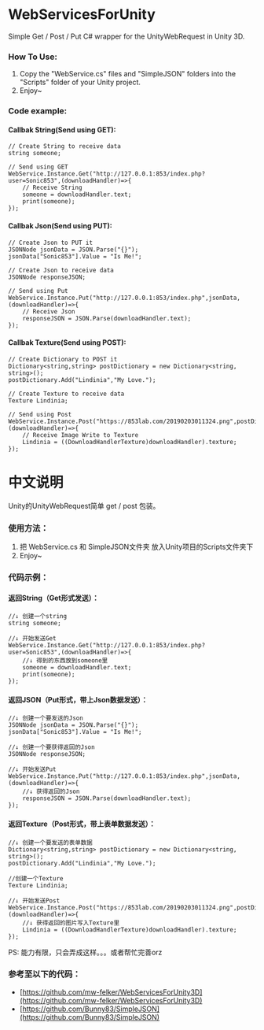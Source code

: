 # WebServicesForUnity
Simple Get / Post / Put C# wrapper for the UnityWebRequest in Unity 3D.
### How To Use:
1. Copy the "WebService.cs" files and "SimpleJSON" folders into the "Scripts" folder of your Unity project.
2. Enjoy~
### Code example:
#### Callbak String(Send using GET):
```
// Create String to receive data
string someone;

// Send using GET
WebService.Instance.Get("http://127.0.0.1:853/index.php?user=Sonic853",(downloadHandler)=>{
    // Receive String
    someone = downloadHandler.text;
    print(someone);
});
```
#### Callbak Json(Send using PUT):
```
// Create Json to PUT it
JSONNode jsonData = JSON.Parse("{}");
jsonData["Sonic853"].Value = "Is Me!";

// Create Json to receive data
JSONNode responseJSON;

// Send using Put
WebService.Instance.Put("http://127.0.0.1:853/index.php",jsonData,(downloadHandler)=>{
    // Receive Json
    responseJSON = JSON.Parse(downloadHandler.text);
});
```
#### Callbak Texture(Send using POST):
```
// Create Dictionary to POST it
Dictionary<string,string> postDictionary = new Dictionary<string, string>();
postDictionary.Add("Lindinia","My Love.");

// Create Texture to receive data
Texture Lindinia;

// Send using Post
WebService.Instance.Post("https://853lab.com/20190203011324.png",postDictionary,(downloadHandler)=>{
    // Receive Image Write to Texture
    Lindinia = ((DownloadHandlerTexture)downloadHandler).texture;
});
```
# 中文说明
Unity的UnityWebRequest简单 get / post 包装。
### 使用方法：
1. 把 WebService.cs 和 SimpleJSON文件夹 放入Unity项目的Scripts文件夹下
2. Enjoy~
### 代码示例：
#### 返回String（Get形式发送）：
```
//↓ 创建一个string
string someone;

//↓ 开始发送Get
WebService.Instance.Get("http://127.0.0.1:853/index.php?user=Sonic853",(downloadHandler)=>{
    //↓ 得到的东西放到someone里
    someone = downloadHandler.text;
    print(someone);
});
```
#### 返回JSON（Put形式，带上Json数据发送）：
```
//↓ 创建一个要发送的Json
JSONNode jsonData = JSON.Parse("{}");
jsonData["Sonic853"].Value = "Is Me!";

//↓ 创建一个要获得返回的Json
JSONNode responseJSON;

//↓ 开始发送Put
WebService.Instance.Put("http://127.0.0.1:853/index.php",jsonData,(downloadHandler)=>{
    //↓ 获得返回的Json
    responseJSON = JSON.Parse(downloadHandler.text);
});
```
#### 返回Texture（Post形式，带上表单数据发送）：
```
//↓ 创建一个要发送的表单数据
Dictionary<string,string> postDictionary = new Dictionary<string, string>();
postDictionary.Add("Lindinia","My Love.");

//创建一个Texture
Texture Lindinia;

//↓ 开始发送Post
WebService.Instance.Post("https://853lab.com/20190203011324.png",postDictionary,(downloadHandler)=>{
    //↓ 获得返回的图片写入Texture里
    Lindinia = ((DownloadHandlerTexture)downloadHandler).texture;
});
```
PS: 能力有限，只会弄成这样。。。或者帮忙完善orz
### 参考至以下的代码：
* [https://github.com/mw-felker/WebServicesForUnity3D](https://github.com/mw-felker/WebServicesForUnity3D)
* [https://github.com/Bunny83/SimpleJSON](https://github.com/Bunny83/SimpleJSON)